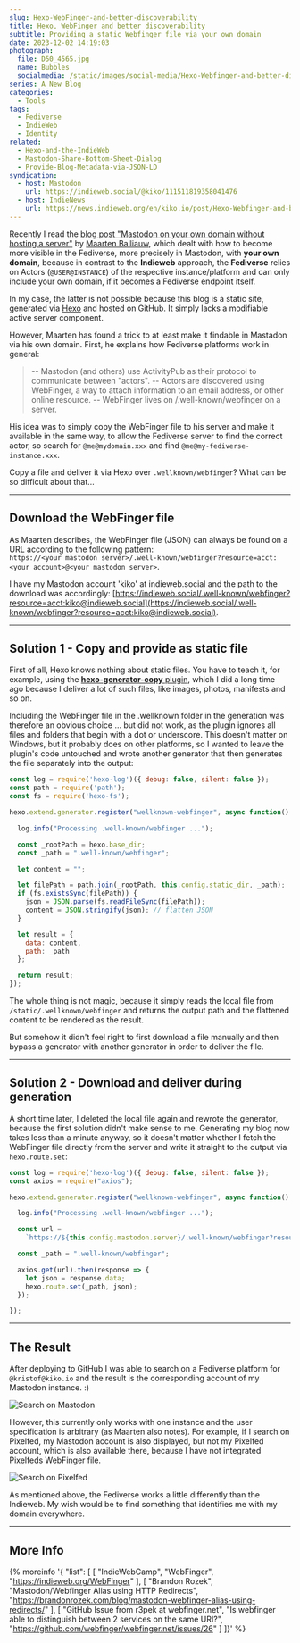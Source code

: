 ```yaml
---
slug: Hexo-WebFinger-and-better-discoverability
title: Hexo, WebFinger and better discoverability
subtitle: Providing a static Webfinger file via your own domain
date: 2023-12-02 14:19:03
photograph:
  file: D50_4565.jpg
  name: Bubbles
  socialmedia: /static/images/social-media/Hexo-Webfinger-and-better-discoverability.png
series: A New Blog
categories:
  - Tools
tags:
  - Fediverse
  - IndieWeb
  - Identity
related:
  - Hexo-and-the-IndieWeb
  - Mastodon-Share-Bottom-Sheet-Dialog
  - Provide-Blog-Metadata-via-JSON-LD
syndication:
  - host: Mastodon
    url: https://indieweb.social/@kiko/111511819358041476
  - host: IndieNews
    url: https://news.indieweb.org/en/kiko.io/post/Hexo-Webfinger-and-better-discoverability/
---
```


Recently I read the [blog post "Mastodon on your own domain without hosting a server"](https://blog.maartenballiauw.be/post/2022/11/05/mastodon-own-donain-without-hosting-server.html) by [Maarten Balliauw](https://mastodon.online/@maartenballiauw), which dealt with how to become more visible in the Fediverse, more precisely in Mastodon, with **your own domain**, because in contrast to the **Indieweb** approach, the **Fediverse** relies on Actors (``@USER@INSTANCE``) of the respective instance/platform and can only include your own domain, if it becomes a Fediverse endpoint itself.

In my case, the latter is not possible because this blog is a static site, generated via [Hexo](https://hexo.io) and hosted on GitHub. It simply lacks a modifiable active server component.

However, Maarten has found a trick to at least make it findable in Mastadon via his own domain. First, he explains how Fediverse platforms work in general:

> -- Mastodon (and others) use ActivityPub as their protocol to communicate between "actors".
> -- Actors are discovered using WebFinger, a way to attach information to an email address, or other online resource.
> -- WebFinger lives on /.well-known/webfinger on a server.

His idea was to simply copy the WebFinger file to his server and make it available in the same way, to allow the Fediverse server to find the correct actor, so search for ``@me@mydomain.xxx`` and find ``@me@my-fediverse-instance.xxx``.

Copy a file and deliver it via Hexo over ``.wellknown/webfinger``? What can be so difficult about that...

<!-- more -->

---

## Download the WebFinger file

As Maarten describes, the WebFinger file (JSON) can always be found on a URL according to the following pattern:  
``https://<your mastodon server>/.well-known/webfinger?resource=acct:<your account>@<your mastodon server>``.

I have my Mastodon account 'kiko' at indieweb.social and the path to the download was accordingly: [https://indieweb.social/.well-known/webfinger?resource=acct:kiko@indieweb.social](https://indieweb.social/.well-known/webfinger?resource=acct:kiko@indieweb.social).

---

## Solution 1 - Copy and provide as static file

First of all, Hexo knows nothing about static files. You have to teach it, for example, using the [**hexo-generator-copy** plugin](https://github.com/niahoo/hexo-generator-copy), which I did a long time ago because I deliver a lot of such files, like images, photos, manifests and so on.

Including the WebFinger file in the .wellknown folder in the generation was therefore an obvious choice ... but did not work, as the plugin ignores all files and folders that begin with a dot or underscore. This doesn't matter on Windows, but it probably does on other platforms, so I wanted to leave the plugin's code untouched and wrote another generator that then generates the file separately into the output:

```js generator-wellknown-webfinger.js
const log = require('hexo-log')({ debug: false, silent: false });
const path = require('path');
const fs = require('hexo-fs');

hexo.extend.generator.register("wellknown-webfinger", async function() {

  log.info("Processing .well-known/webfinger ...");

  const _rootPath = hexo.base_dir;
  const _path = ".well-known/webfinger";

  let content = "";

  let filePath = path.join(_rootPath, this.config.static_dir, _path);
  if (fs.existsSync(filePath)) { 
    json = JSON.parse(fs.readFileSync(filePath)); 
    content = JSON.stringify(json); // flatten JSON
  }

  let result = {
    data: content,
    path: _path
  };

  return result;
});
```

The whole thing is not magic, because it simply reads the local file from ``/static/.wellknown/webfinger`` and returns the output path and the flattened content to be rendered as the result.

But somehow it didn't feel right to first download a file manually and then bypass a generator with another generator in order to deliver the file.

---

## Solution 2 - Download and deliver during generation

A short time later, I deleted the local file again and rewrote the generator, because the first solution didn't make sense to me. Generating my blog now takes less than a minute anyway, so it doesn't matter whether I fetch the WebFinger file directly from the server and write it straight to the output via ``hexo.route.set``:

```js generator-wellknown-webfinger.js
const log = require('hexo-log')({ debug: false, silent: false });
const axios = require("axios");

hexo.extend.generator.register("wellknown-webfinger", async function() {

  log.info("Processing .well-known/webfinger ...");

  const url = 
    `https://${this.config.mastodon.server}/.well-known/webfinger?resource=acct:${this.config.mastodon.user}@${this.config.mastodon.server}`;

  const _path = ".well-known/webfinger";

  axios.get(url).then(response => {
    let json = response.data;
    hexo.route.set(_path, json);
  });

});
```

---

## The Result

After deploying to GitHub I was able to search on a Fediverse platform for ``@kristof@kiko.io`` and the result is the corresponding account of my Mastodon instance. :)

![Search on Mastodon](mastodon-search.png)

However, this currently only works with one instance and the user specification is arbitrary (as Maarten also notes). For example, if I search on Pixelfed, my Mastodon account is also displayed, but not my Pixelfed account, which is also available there, because I have not integrated Pixelfeds WebFinger file.

![Search on Pixelfed](pixelfed-search.png)

As mentioned above, the Fediverse works a little differently than the Indieweb. My wish would be to find something that identifies me with my domain everywhere.

---

## More Info

{% moreinfo '{ "list": [
  [ "IndieWebCamp", "WebFinger", "https://indieweb.org/WebFinger" ],
  [ "Brandon Rozek", "Mastodon/Webfinger Alias using HTTP Redirects", "https://brandonrozek.com/blog/mastodon-webfinger-alias-using-redirects/" ],
  [ "GitHub Issue from r3pek at webfinger.net", "Is webfinger able to distinguish between 2 services on the same URI?", "https://github.com/webfinger/webfinger.net/issues/26" ]
]}' %}